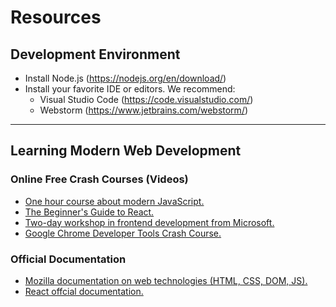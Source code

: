 # Resources 

## Development Environment
- Install Node.js (https://nodejs.org/en/download/)
- Install your favorite IDE or editors. We recommend:
    - Visual Studio Code (https://code.visualstudio.com/)
    - Webstorm (https://www.jetbrains.com/webstorm/)
---
## Learning Modern Web Development

### Online Free Crash Courses (Videos)
- [One hour course about modern JavaScript.](https://www.youtube.com/watch?v=nZ1DMMsyVyI)
- [The Beginner's Guide to React.](https://egghead.io/courses/the-beginner-s-guide-to-react)
- [Two-day workshop in frontend development from Microsoft.](https://github.com/microsoft/frontend-bootcamp)
- [Google Chrome Developer Tools Crash Course.](https://www.youtube.com/watch?v=x4q86IjJFag)

### Official Documentation
- [Mozilla documentation on web technologies (HTML, CSS, DOM, JS).](https://developer.mozilla.org/en-US/docs/Web)
- [React offcial documentation.](https://reactjs.org/)
